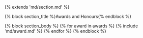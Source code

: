 {% extends 'md/section.md' %}

{% block section_title %}Awards and Honours{% endblock %}

{% block section_body %}
{% for award in awards %}
{% include 'md/award.md' %}
{% endfor %}
{% endblock %}